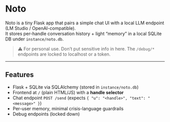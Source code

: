 # Noto

Noto is a tiny Flask app that pairs a simple chat UI with a local LLM endpoint (LM Studio / OpenAI-compatible).  
It stores per-handle conversation history + light “memory” in a local SQLite DB under `instance/noto.db`.

> ⚠️ For personal use. Don’t put sensitive info in here. The `/debug/*` endpoints are locked to localhost or a token.

---

## Features

- Flask + SQLite via SQLAlchemy (stored in `instance/noto.db`)
- Frontend at `/` (plain HTML/JS) with a **handle selector**
- Chat endpoint `POST /send` (expects `{ "u": "<handle>", "text": "<message>" }`)
- Per-user memory, minimal crisis-language guardrails
- Debug endpoints (locked down)
